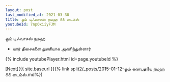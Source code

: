 ```yaml
---
layout: post
last_modified_at: 2021-03-30
title: ஓம் டிஃவாசஸ் நமஹ ௧௧ டைம்ஸ்
youtubeId: 7npOxiiyFJM
---
```

 
 
 ஓம் டிஃவாசஸ் நமஹ  
 
 -  யார் திசைகளை துணியாக அணிந்துள்ளார் 
 
  
 
  
 
 
 
 
 
 


{% include youtubePlayer.html id=page.youtubeId %}
 
[Next]({{ site.baseurl }}{% link  split2/_posts/2015-01-12-ஓம் கணபதயே நமஹ ௧௧ டைம்ஸ்.md%})
 
